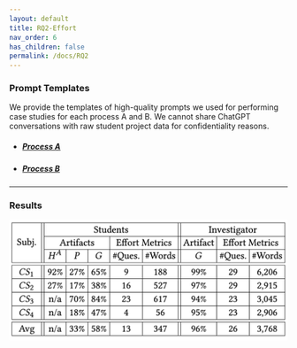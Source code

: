 ```yaml
---
layout: default
title: RQ2-Effort
nav_order: 6
has_children: false
permalink: /docs/RQ2
---
```

### Prompt Templates

We provide the templates of high-quality prompts we used for performing case studies for each process A and B. We cannot share ChatGPT conversations with raw student project data for confidentiality reasons.

- ##### [Process A](data/Prompts-ProcessA.pdf)
- ##### [Process B](data/Prompts-ProcessB.pdf)

---

### Results

![image](../img/caseStudy.png)
